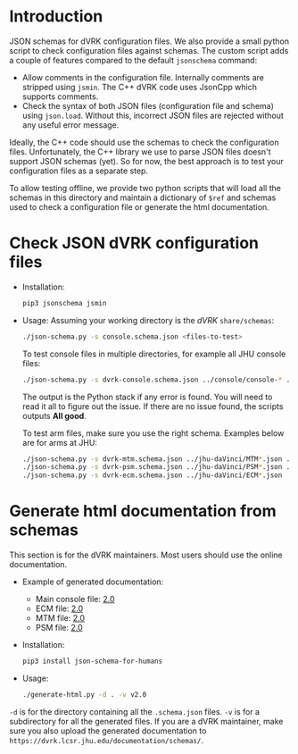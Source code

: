 # Introduction

JSON schemas for dVRK configuration files.  We also provide a small python script to check configuration files against schemas.  The custom script adds a couple of features compared to the default `jsonschema` command:
  * Allow comments in the configuration file.  Internally comments are stripped using `jsmin`.  The C++ dVRK code uses JsonCpp which supports comments.
  * Check the syntax of both JSON files (configuration file and schema) using `json.load`.  Without this, incorrect JSON files are rejected without any useful error message.

Ideally, the C++ code should use the schemas to check the configuration files.  Unfortunately, the C++ library we use to parse JSON files doesn't support JSON schemas (yet).  So for now, the best approach is to test your configuration files as a separate step.

To allow testing offline, we provide two python scripts that will load all the schemas in this directory and maintain a dictionary of `$ref` and schemas used to check a configuration file or generate the html documentation.

# Check JSON dVRK configuration files

* Installation:
    ```sh
  pip3 jsonschema jsmin
  ```

* Usage:
  Assuming your working directory is the *dVRK* `share/schemas`:
    ```sh
  ./json-schema.py -s console.schema.json <files-to-test>
  ```
  To test console files in multiple directories, for example all JHU console files:
    ```sh
  ./json-schema.py -s dvrk-console.schema.json ../console/console-* ../jhu-daVinci/console-* ../jhu-dVRK/console-*
  ```
  The output is the Python stack if any error is found.  You will need to read it all to figure out the issue.  If there are no issue found, the scripts outputs **All good**.

  To test arm files, make sure you use the right schema.  Examples below are for arms at JHU:
    ```sh
  ./json-schema.py -s dvrk-mtm.schema.json ../jhu-daVinci/MTM*.json ../jhu-dVRK/MTM*.json
  ./json-schema.py -s dvrk-psm.schema.json ../jhu-daVinci/PSM*.json ../jhu-dVRK/PSM*.json
  ./json-schema.py -s dvrk-ecm.schema.json ../jhu-daVinci/ECM*.json
  ```

# Generate html documentation from schemas

This section is for the dVRK maintainers.  Most users should use the online documentation.

* Example of generated documentation:
  * Main console file: [2.0](https://dvrk.lcsr.jhu.edu/documentation/schemas/v2.0/dvrk-console.html)
  * ECM file: [2.0](https://dvrk.lcsr.jhu.edu/documentation/schemas/v2.0/dvrk-ecm.html)
  * MTM file: [2.0](https://dvrk.lcsr.jhu.edu/documentation/schemas/v2.0/dvrk-mtm.html)
  * PSM file: [2.0](https://dvrk.lcsr.jhu.edu/documentation/schemas/v2.0/dvrk-psm.html)

* Installation:
    ```sh
  pip3 install json-schema-for-humans
  ```

* Usage:
    ```sh
  ./generate-html.py -d . -v v2.0
  ```

`-d` is for the directory containing all the `.schema.json` files.   `-v` is for a subdirectory for all the generated files.  If you are a dVRK maintainer, make sure you also upload the generated documentation to `https://dvrk.lcsr.jhu.edu/documentation/schemas/`.
